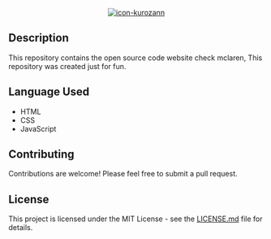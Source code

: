 <p align="center">
  <a href="" rel="noopener">
 <img src="https://telegra.ph/file/5a5b7b1011833683f848c.jpg" alt="icon-kurozann"></a>
</p>

## Description
This repository contains the open source code website check mclaren, This repository was created just for fun.

## Language Used
- HTML
- CSS
- JavaScript

## Contributing
Contributions are welcome! Please feel free to submit a pull request.

## License
This project is licensed under the MIT License - see the [LICENSE.md](LICENSE.md) file for details.
